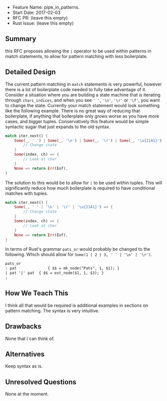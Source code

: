 - Feature Name: pipe_in_patterns.
- Start Date: 2017-02-03
- RFC PR: (leave this empty)
- Rust Issue: (leave this empty)

## Summary
this RFC proposes allowing the `|` operator to be used within patterns in match
statements, to allow for pattern matching with less boilerplate.

## Detailed Design
The current pattern matching in `match` statements is very powerful, however
there is a lot of boilerplate code needed to fully take advantage of it.
Consider a situation where you are building a state machine that is iterating
through `chars_indices`, and when you see `' '`, `'\n'`, `'\r'` or `'\f'`, you
want to change the state. Currently your match statement would look something
like the following example. There is no great way of reducing that boilerplate,
if anything that boilerplate only grows worse as you have more cases, and bigger
tuples.  Conservatively this feature would be simple syntactic sugar that just
expands to the old syntax.

```rust
match iter.next() {
    Some(_, ' ') | Some(_, '\n') | Some(_, '\r') | Some(_, '\u{21A1}') => {
        // Change state
    }
    Some(index, ch) => {
        // Look at char
    }
    None => return Err(Eof),
}
```

The solution to this would be to allow for `|` to be used within tuples. This
will significantly reduce how much boilerplate is required to have conditional
matches with tuples.

```rust
match iter.next() {
    Some(_, ' ' | '\n' | '\r' | '\u{21A1}') => {
        // Change state
    }
    Some(index, ch) => {
        // Look at char
    }
    None => return Err(Eof),
}
```
In terms of Rust's grammar `pats_or` would probably be changed to the following.
Which should allow for `Some(1 | 2 | 3, ' ' | '\n' | '\r')`.

```yacc
pats_or
: pat              { $$ = mk_node("Pats", 1, $1); }
| pat '|' pat  { $$ = ext_node($1, 1, $3); }
;
```

## How We Teach This
I think all that would be required is additional examples in sections on
pattern matching. The syntax is very intuitive.

## Drawbacks
None that I can think of.

## Alternatives
Keep syntax as is.

## Unresolved Questions
None at the moment.

